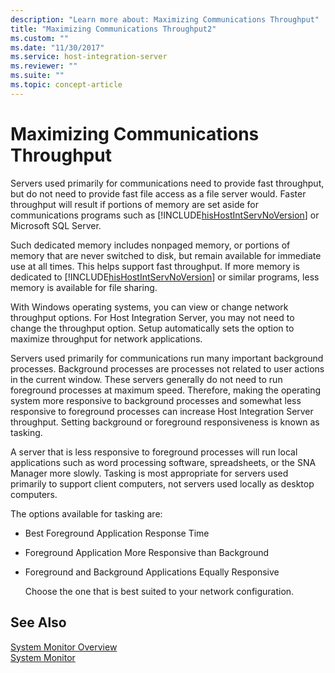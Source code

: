 ```yaml
---
description: "Learn more about: Maximizing Communications Throughput"
title: "Maximizing Communications Throughput2"
ms.custom: ""
ms.date: "11/30/2017"
ms.service: host-integration-server
ms.reviewer: ""
ms.suite: ""
ms.topic: concept-article
---
```

# Maximizing Communications Throughput
Servers used primarily for communications need to provide fast throughput, but do not need to provide fast file access as a file server would. Faster throughput will result if portions of memory are set aside for communications programs such as [!INCLUDE[hisHostIntServNoVersion](../includes/hishostintservnoversion-md.md)] or Microsoft SQL Server.  
  
 Such dedicated memory includes nonpaged memory, or portions of memory that are never switched to disk, but remain available for immediate use at all times. This helps support fast throughput. If more memory is dedicated to [!INCLUDE[hisHostIntServNoVersion](../includes/hishostintservnoversion-md.md)] or similar programs, less memory is available for file sharing.  
  
 With Windows operating systems, you can view or change network throughput options. For Host Integration Server, you may not need to change the throughput option. Setup automatically sets the option to maximize throughput for network applications.  
  
 Servers used primarily for communications run many important background processes. Background processes are processes not related to user actions in the current window. These servers generally do not need to run foreground processes at maximum speed. Therefore, making the operating system more responsive to background processes and somewhat less responsive to foreground processes can increase Host Integration Server throughput. Setting background or foreground responsiveness is known as tasking.  
  
 A server that is less responsive to foreground processes will run local applications such as word processing software, spreadsheets, or the SNA Manager more slowly. Tasking is most appropriate for servers used primarily to support client computers, not servers used locally as desktop computers.  
  
 The options available for tasking are:  
  
- Best Foreground Application Response Time  
  
- Foreground Application More Responsive than Background  
  
- Foreground and Background Applications Equally Responsive  
  
  Choose the one that is best suited to your network configuration.  
  
## See Also  
 [System Monitor Overview](../core/system-monitor-overview1.md)   
 [System Monitor](../core/system-monitor1.md)
